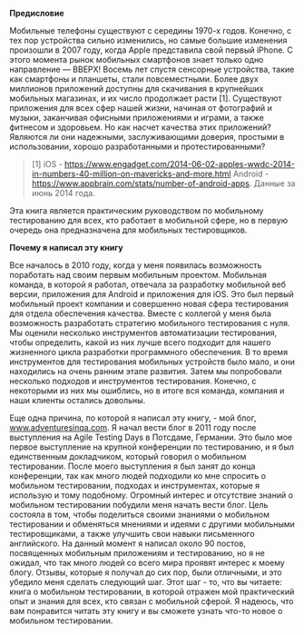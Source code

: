 **Предисловие**

Мобильные телефоны существуют с середины 1970-х годов. Конечно, с тех пор устройства сильно изменились, но самые большие
изменения произошли в 2007 году, когда Apple представила свой первый iPhone. С этого момента рынок мобильных смартфонов
знает только одно направление — ВВЕРХ! Восемь лет спустя сенсорные устройства, такие как смартфоны и планшеты, стали
повсеместными. Более двух миллионов приложений доступны для скачивания в крупнейших мобильных магазинах, и их число
продолжает расти [1]. Существуют приложения для всех сфер нашей жизни, начиная от фотографий и музыки, заканчивая офисными
приложениями и играми, а также фитнесом и здоровьем. Но как насчет качества этих приложений? Являются ли они надежными,
заслуживающими доверия, простыми в использовании, хорошо разработанными и протестированными?

> [1]  iOS - https://www.engadget.com/2014-06-02-apples-wwdc-2014-in-numbers-40-million-on-mavericks-and-more.html 
> Android - https://www.appbrain.com/stats/number-of-android-apps.
> Данные за июнь 2014 года.

Эта книга является практическим руководством по мобильному тестированию для всех, кто работает в мобильной сфере, но в
первую очередь она предназначена для мобильных тестировщиков.

**Почему я написал эту книгу**

Все началось в 2010 году, когда у меня появилась возможность поработать над своим первым мобильным
проектом. Мобильная команда, в которой я работал, отвечала за разработку мобильной веб версии, приложения для Android и
приложения для iOS. Это был первый мобильный проект компании и совершенно новая сфера тестирования для отдела обеспечения
качества. Вместе с коллегой у меня была возможность разработать стратегию мобильного тестирования с нуля. Мы оценили
несколько инструментов автоматизации тестирования, чтобы определить, какой из них лучше всего подходит для нашего
жизненного цикла разработки программного обеспечения. В то время инструментов для тестирования мобильных устройств было
мало, и они находились на очень ранним этапе развития. Затем мы попробовали несколько подходов и инструментов тестирования.
Конечно, с некоторыми из них мы ошиблись, но в итоге вся команда, компания и наши клиенты остались довольны.

Еще одна причина, по которой я написал эту книгу, - мой блог, www.adventuresinqa.com. Я начал вести блог в 2011 году после 
выступления на Agile Testing Days в Потсдаме, Германии. Это было мое первое выступление на крупной конференции по тестированию, 
и я был единственным докладчиком, который говорил о мобильном тестировании. После моего выступления я был занят до конца 
конференции, так как много людей подходили ко мне спросить о мобильном тестировании, подходах и инструментах, которые я 
использую и тому подобному. Огромный интерес и отсутствие знаний о мобильном тестировании побудили меня начать вести блог. 
Цель состояла в том, чтобы поделиться своими знаниями о мобильном тестировании и обменяться мнениями и идеями с другими 
мобильными тестировщиками, а также улучшить свои навыки письменного английского. На данный момент я написал около 90 постов, 
посвященных мобильным приложениям и тестированию, но я не ожидал, что так много людей со всего мира проявят интерес к 
моему блогу. Отзывы, которые я получал до сих пор, были отличными, и это убедило меня сделать следующий шаг. Этот шаг - то, 
что вы читаете: книга о мобильном тестировании, в которой отражен мой практический опыт и знания для всех, кто связан с 
мобильной сферой. Я надеюсь, что вам понравится читать эту книгу и вы сможете узнать что-то новое о мобильном тестировании.
